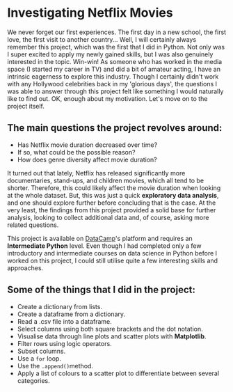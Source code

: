 # Investigating Netflix Movies

We never forget our first experiences. The first day in a new school, the first love, the first visit to another country... Well, I will certainly always remember this project, which was the first that I did in Python. Not only was I super excited to apply my newly gained skills, but I was also genuinely interested in the topic. Win-win! As someone who has worked in the media space (I started my career in TV) and did a bit of amateur acting, I have an intrinsic eagerness to explore this industry. Though I certainly didn't work with any Hollywood celebrities back in my 'glorious days', the questions I was able to answer through this project felt like something I would naturally like to find out. OK, enough about my motivation. Let's move on to the project itself.

## The main questions the project revolves around:

-   Has Netflix movie duration decreased over time?
-   If so, what could be the possible reason?
-   How does genre diversity affect movie duration?

It turned out that lately, Netflix has released significantly more documentaries, stand-ups, and children movies, which all tend to be shorter. Therefore, this could likely affect the movie duration when looking at the whole dataset. But, this was just a quick **exploratory data analysis**, and one should explore further before concluding that is the case. At the very least, the findings from this project provided a solid base for further analysis, looking to collect additional data and, of course, asking more related questions.

This project is available on [DataCamp](https://www.datacamp.com/)'s platform and requires an **Intermediate Python** level. Even though I had completed only a few introductory and intermediate courses on data science in Python before I worked on this project, I could still utilise quite a few interesting skills and approaches. 

## Some of the things that I did in the project:

-   Create a dictionary from lists.
-   Create a dataframe from a dictionary.
-   Read a .csv file into a dataframe.
-   Select columns using both square brackets and the dot notation.
-   Visualise data through line plots and scatter plots with **Matplotlib**.
-   Filter rows using logic operators.
-   Subset columns.
-   Use a <code>for</code> loop.
-   Use the <code>.append()</code>method.
-   Apply a list of colours to a scatter plot to differentiate between several categories.